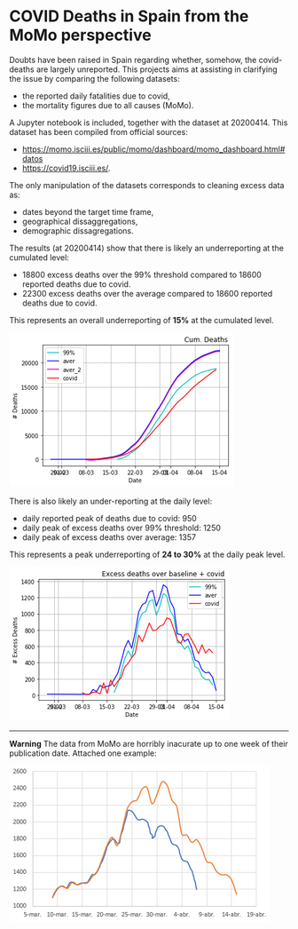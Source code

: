 # COVID Deaths in Spain from the MoMo perspective

Doubts have been raised in Spain regarding whether, somehow, the covid-deaths are largely unreported.
This projects aims at assisting in clarifying the issue by comparing the following datasets:
- the reported daily fatalities due to covid,
- the mortality figures due to all causes (MoMo).

A Jupyter notebook is included, together with the dataset at 20200414. 
This dataset has been compiled from official sources:
- https://momo.isciii.es/public/momo/dashboard/momo_dashboard.html#datos
- https://covid19.isciii.es/.

The only manipulation of the datasets corresponds to cleaning excess data as:
- dates beyond the target time frame,
- geographical dissaggregations,
- demographic dissagregations.

The results (at 20200414) show that there is likely an underreporting at the cumulated level:
- 18800 excess deaths over the 99% threshold compared to 18600 reported deaths due to covid.
- 22300 excess deaths over the average compared to 18600 reported deaths due to covid.

This represents an overall underreporting of **15%** at the cumulated level.

![cumulated](https://github.com/Rigonz/covid_excess_deaths_Spain/blob/master/data/20200414_covid_cumulated.png)

There is also likely an under-reporting at the daily level:
- daily reported peak of deaths due to covid: 950
- daily peak of excess deaths over 99% threshold: 1250
- daily peak of excess deaths over average: 1357

This represents a peak underreporting of **24 to 30%** at the daily peak level.

![daiy](https://github.com/Rigonz/covid_excess_deaths_Spain/blob/master/data/20200414_covid_daily.png)

* * *
**Warning**
The data from MoMo are horribly inacurate up to one week of their publication date. Attached one example:

![MoMo_inacuracy](https://github.com/Rigonz/covid_excess_deaths_Spain/blob/master/data/MoMo%20inaccuracy.png)
